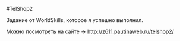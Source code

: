 #TelShop2

Задание от WorldSkills, которое я успешно выполнил.

Можно посмотреть на сайте -> http://z611.pautinaweb.ru/telshop2/
